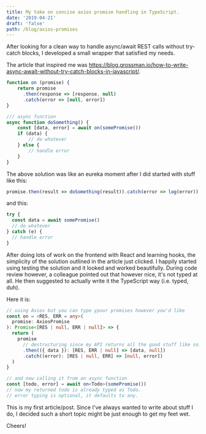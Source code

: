 ```yaml
---
title: My take on concise axios promise handling in TypeScript.
date: '2019-04-21'
draft: 'false'
path: /blog/axios-promises
---
```

After looking for a clean way to handle async/await REST calls without try-catch blocks, I developed a small wrapper that satisfied my needs.

The article that inspired me was https://blog.grossman.io/how-to-write-async-await-without-try-catch-blocks-in-javascript/.

```javascript
function on (promise) {
    return promise
      .then(response => [response, null)
      .catch(error => [null, error])
}

/// async function
async function doSomething() {
    const [data, error] = await on(somePromise())
    if (data) {
        // do whatever
    } else {
        // handle error
    }
}
```

The above solution was like an eureka moment after I did started with stuff like this:

```javascript
promise.then(result => doSomething(result)).catch(error => log(error))
```

and this:

```javascript
try {
  const data = await somePromise()
  // do whatever
} catch (e) {
  // handle error
}
```

After doing lots of work on the frontend with React and learning hooks, the simplicity of the solution outlined in the article just clicked. I happily started using testing the solution and it looked and worked beautifully. During code review however, a colleague pointed out that however nice, it's not typed at all. He then suggested to actually write it the TypeScript way (i.e. typed, duh).

Here it is:

```typescript
// using Axios but you can type ypour promises however you'd like
const on = <RES, ERR = any>(
  promise: AxiosPromise
): Promise<[RES | null, ERR | null]> => {
  return (
    promise
      // destructuring since my API returns all the good stuff like so.
      .then(({ data }): [RES, ERR | null] => [data, null])
      .catch((error): [RES | null, ERR] => [null, error])
  )
}

// and now calling it from an async function
const [todo, error] = await on<Todo>(somePromise())
// now my returned todo is already typed as Todo.
// error typing is optional, it defaults to any.
```

This is my first article/post. Since I've always wanted to write about stuff I do, I decided such a short topic might be just enough to get my feet wet.

Cheers!

<!--stackedit_data:
eyJoaXN0b3J5IjpbNTgzMzg2MjczXX0=
-->
